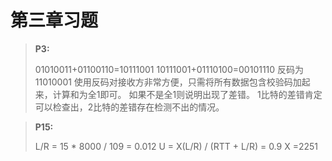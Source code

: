 # 第三章习题

> **P3:**
>
> 01010011+01100110=10111001
>10111001+01110100=00101110
> 反码为 11010001
> 使用反码对接收方非常方便，只需将所有数据包含校验码加起来，计算和为全1即可。
> 如果不是全1则说明出现了差错。
> 1比特的差错肯定可以检查出，2比特的差错存在检测不出的情况。

> **P15:**
>
> L/R = 15 * 8000 / 109 = 0.012
> U = X(L/R) / (RTT + L/R) = 0.9
> X =2251
